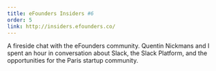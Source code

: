 ```yaml
---
title: eFounders Insiders #6
order: 5
link: http://insiders.efounders.co/
---
```


A fireside chat with the eFounders community. Quentin Nickmans and I spent an hour in conversation about Slack, the Slack Platform, and the opportunities for the Paris startup community.